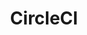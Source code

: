 ---
blog: https://circleci.com/blog/
codehost: https://github.com/circleci
facebook: https://www.facebook.com/circleci
linkedin: https://www.linkedin.com/company/circleci
logohandle: circleci
sort: circleci
title: CircleCI
twitter: https://x.com/circleci
website: https://circleci.com/
---